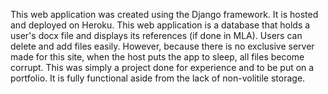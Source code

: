 This web application was created using the Django framework. It is hosted and deployed on Heroku.
This web application is a database that holds a user's docx file and displays its references (if done in MLA).
Users can delete and add files easily.
However, because there is no exclusive server made for this site, when the host puts the app to sleep, all files become corrupt.
This was simply a project done for experience and to be put on a portfolio.
It is fully functional aside from the lack of non-volitile storage.
